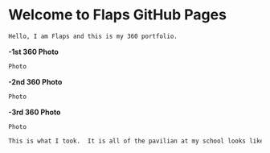 # Welcome to Flaps GitHub Pages
```markdown
Hello, I am Flaps and this is my 360 portfolio. 
```
**-1st 360 Photo**
```markdown
Photo

```
**-2nd 360 Photo**
```markdown
Photo 

```
**-3rd 360 Photo**
```markdown
Photo

```
```markdown
This is what I took.  It is all of the pavilian at my school looks like. :+1:
```
